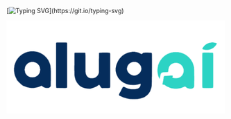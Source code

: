 [![Typing SVG](https://readme-typing-svg.herokuapp.com/?color=d1fae5&size=35&center=true&vCenter=true&width=1000&lines=Hello,+welcome+to+our+project!;:%29+:%29+:%29;)](https://git.io/typing-svg)
<div align="center"><img src="/src/main/resources/static/assets/logo.svg"><div/>

